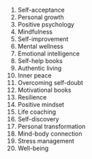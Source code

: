 1. Self-acceptance
2. Personal growth
3. Positive psychology
4. Mindfulness
5. Self-improvement
6. Mental wellness
7. Emotional intelligence
8. Self-help books
9. Authentic living
10. Inner peace
11. Overcoming self-doubt
12. Motivational books
13. Resilience
14. Positive mindset
15. Life coaching
16. Self-discovery
17. Personal transformation
18. Mind-body connection
19. Stress management
20. Well-being


